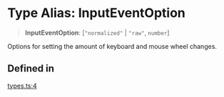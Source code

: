 # Type Alias: InputEventOption

> **InputEventOption**: [`"normalized"` \| `"raw"`, `number`]

Options for setting the amount of keyboard and mouse wheel changes.

## Defined in

[types.ts:4](https://github.com/m1m0zzz/tremolo-ui/blob/b56a5f0b94efb6c6ac5cbeb66aa5dd9883f9257e/packages/functions/src/types.ts#L4)
